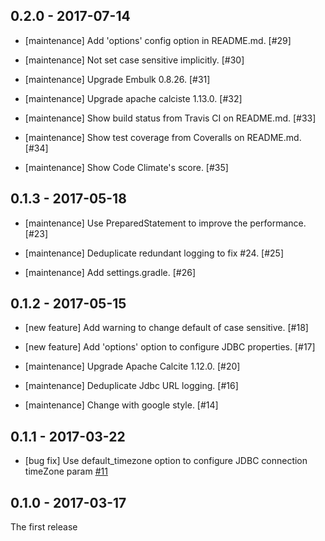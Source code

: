 ## 0.2.0 - 2017-07-14

* [maintenance] Add 'options' config option in README.md. [#29]

* [maintenance] Not set case sensitive implicitly. [#30]

* [maintenance] Upgrade Embulk 0.8.26. [#31]

* [maintenance] Upgrade apache calciste 1.13.0. [#32]

* [maintenance] Show build status from Travis CI on README.md. [#33]

* [maintenance] Show test coverage from Coveralls on README.md. [#34]

* [maintenance] Show Code Climate's score. [#35]

## 0.1.3 - 2017-05-18

* [maintenance] Use PreparedStatement to improve the performance. [#23]

* [maintenance] Deduplicate redundant logging to fix #24. [#25]

* [maintenance] Add settings.gradle. [#26]

## 0.1.2 - 2017-05-15

* [new feature] Add warning to change default of case sensitive. [#18]

* [new feature] Add 'options' option to configure JDBC properties. [#17]

* [maintenance] Upgrade Apache Calcite 1.12.0. [#20]

* [maintenance] Deduplicate Jdbc URL logging. [#16]

* [maintenance] Change with google style. [#14]

## 0.1.1 - 2017-03-22

* [bug fix] Use default_timezone option to configure JDBC connection timeZone param [#11](https://github.com/muga/embulk-filter-calcite/pull/11)

## 0.1.0 - 2017-03-17

The first release
